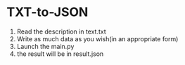 # TXT-to-JSON
1) Read the description in text.txt
2) Write as much data as you wish(in an appropriate form)
3) Launch the main.py
4) the result will be in result.json
